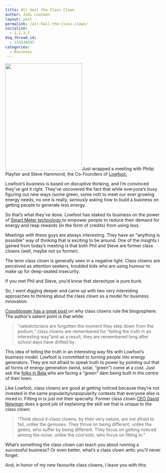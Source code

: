 ```yaml
---
title: All Hail the Class Clown
author: Jodi Lastman
layout: post
permalink: /all-hail-the-class-clown/
socialize:
  - 1,2,3,7
dsq_thread_id:
  - 133538597
categories:
  - Business
---
```

<a rel="attachment wp-att-2755" href="http://hypenotic.com/meaningfulmarketing/2752/all-hail-the-class-clown/attachment/screen-shot-2010-08-25-at-1-28-34-pm"><img class="alignleft size-full wp-image-2755" title="Screen shot 2010-08-25 at 1.28.34 PM" src="http://hypenotic.com/wordpress/wp-content/uploads/2010/08/Screen-shot-2010-08-25-at-1.28.34-PM.png" alt="" width="246" height="342" /></a>Just wrapped a meeting with Philip Playfair and Steve Hammond, the Co-Founders of [Lowfoot. ][1]

[][1]Lowfoot&#8217;s business is based on disruptive thinking, and I&#8217;m convinced they&#8217;ve got it right. They&#8217;ve uncovered the fact that while everyone&#8217;s busy figuring out new ways (some green, some not) to meet our ever growing energy needs, no one is really, *seriously* asking how to build a business on getting people to generate less energy.

So that&#8217;s what they&#8217;ve done. <span style="font-size: 14.1667px;">Lowfoot has staked its business on the power of <a href="http://en.wikipedia.org/wiki/Smart_meter">Smart Meter technology </a>to empower people to reduce their demand for energy and reap rewards (in the form of credits) from using less.</span>

Meetings with these guys are always interesting. They have an &#8220;anything is possible&#8221; way of thinking that is exciting to be around. One of the insights I gained from today&#8217;s meeting is that both Phil and Steve are former class clowns (well, maybe not so former).

The term class clown is generally seen in a negative light. Class clowns are perceived as attention seekers, troubled kids who are using humour to make up for deep-seated insecurity.

If you met Phil and Steve, you&#8217;d know that stereotype is pure bunk.

So, I went digging deeper and came up with two very interesting approaches to thinking about the class clown as a model for business innovation.

<span style="font-size: 14.1667px;"><a href="http://www.copyblogger.com/how-to-stop-being-invisible/">Copyblogger has a great post </a>on why class clowns rule the blogosphere. </span>The author&#8217;s salient point is that while:

> &#8220;valedictorians are forgotten the moment they step down from the podium,&#8221; class clowns are remembered for &#8220;telling the truth in an interesting way&#8221;and as a result, they are remembered long after school days have drifted by.

This idea of telling the truth in an interesting way fits with Lowfoot&#8217;s business model. Lowfoot is committed to turning people into energy generators. They are not afraid to speak truth to power by pointing out that all forms of energy generation (wind, solar, &#8220;green&#8221;) come at a cost. Just ask the [folks in Bala ][2]who are facing a &#8220;green&#8221; dam being built in the centre of their town.

Like Lowfoot, class clowns are good at getting noticed because they&#8217;re not invested in the same popularity/unpopularity contests that everyone else is mired in. Fitting in is just not their specialty. Former class clown [CEO David Newman][3] does a good job of explaining the skill set that is unique to the class clown:

> &#8220;Think about it&#8211;class clowns, by their very nature, are not afraid to fail, unlike the geniuses. They thrive on being different, unlike the geeks, who suffer by being different. They focus on getting noticed among the noise, unlike the cool kids, who focus on fitting in.&#8221;

What&#8217;s something the class clown can teach you about running a successful business? Or even better, what&#8217;s a class clown antic you&#8217;ll never forget.

And, in honor of my new favourite class clowns, I leave you with this:

 [1]: http://www.lowfoot.com/
 [2]: http://savethebalafalls.com/
 [3]: http://findarticles.com/p/articles/mi_m0DTI/is_11_33/ai_n15777260/